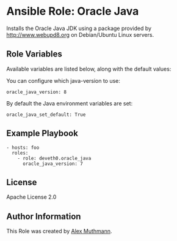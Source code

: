 # Ansible Role: Oracle Java

Installs the Oracle Java JDK using a package provided by http://www.webupd8.org on Debian/Ubuntu Linux servers.


## Role Variables

Available variables are listed below, along with the default values:

You can configure which java-version to use:

    oracle_java_version: 8

By default the Java environment variables are set:

    oracle_java_set_default: True

## Example Playbook

    - hosts: foo
      roles:
        - role: deveth0.oracle_java
          oracle_java_version: 7
          

## License

Apache License 2.0

## Author Information

This Role was created by [Alex Muthmann](http://dev-eth0.de).
